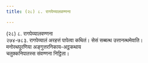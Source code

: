 ```yaml
---
title: (२८) ८. रागपेय्यालवण्णना

---
```

(२८) ८. रागपेय्यालवण्णना  
२७४-७८३. रागपेय्यालं अरहत्तं पापेत्वा कथितं। सेसं सब्बत्थ उत्तानत्थमेवाति।  
मनोरथपूरणिया अङ्गुत्तरनिकाय-अट्ठकथाय  
चतुक्कनिपातस्स संवण्णना निट्ठिता।  